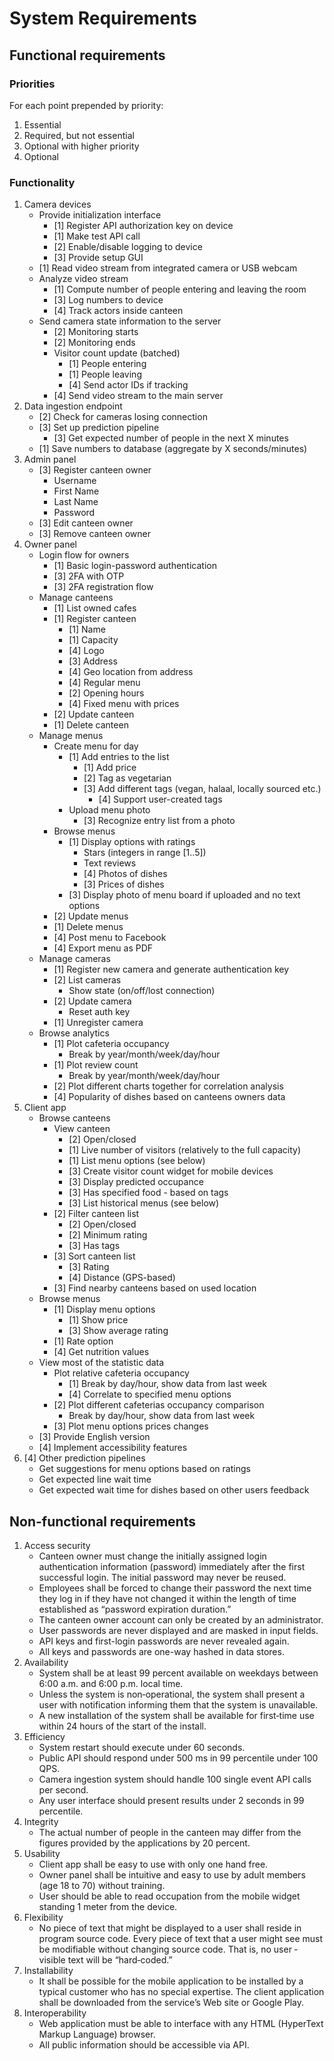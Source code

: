 # System Requirements

## Functional requirements

### Priorities

For each point prepended by priority:

1. Essential
2. Required, but not essential
3. Optional with higher priority
4. Optional

### Functionality

1. Camera devices
    * Provide initialization interface
        * [1] Register API authorization key on device
        * [1] Make test API call
        * [2] Enable/disable logging to device
        * [3] Provide setup GUI
    * [1] Read video stream from integrated camera or USB webcam
    * Analyze video stream
        * [1] Compute number of people entering and leaving the room
        * [3] Log numbers to device
        * [4] Track actors inside canteen
    * Send camera state information to the server
        * [2] Monitoring starts
        * [2] Monitoring ends
        * Visitor count update (batched)
            * [1] People entering
            * [1] People leaving
            * [4] Send actor IDs if tracking
        * [4] Send video stream to the main server
2. Data ingestion endpoint
    * [2] Check for cameras losing connection
    * [3] Set up prediction pipeline
        * [3] Get expected number of people in the next X minutes
    * [1] Save numbers to database (aggregate by X seconds/minutes)
3. Admin panel
    * [3] Register canteen owner
        * Username
        * First Name
        * Last Name
        * Password
    * [3] Edit canteen owner
    * [3] Remove canteen owner
4. Owner panel
    * Login flow for owners
        * [1] Basic login-password authentication
        * [3] 2FA with OTP
        * [3] 2FA registration flow
    * Manage canteens
        * [1] List owned cafes
        * [1] Register canteen
            * [1] Name
            * [1] Capacity
            * [4] Logo
            * [3] Address
            * [4] Geo location from address
            * [4] Regular menu
            * [2] Opening hours
            * [4] Fixed menu with prices
        * [2] Update canteen
        * [1] Delete canteen
    * Manage menus
        * Create menu for day
            * [1] Add entries to the list
                * [1] Add price
                * [2] Tag as vegetarian
                * [3] Add different tags (vegan, halaal, locally sourced etc.)
                    * [4] Support user-created tags
            * Upload menu photo
                * [3] Recognize entry list from a photo
        * Browse menus
            * [1] Display options with ratings
                * Stars (integers in range [1..5])
                * Text reviews
                * [4] Photos of dishes
                * [3] Prices of dishes
            * [3] Display photo of menu board if uploaded and no text options
        * [2] Update menus
        * [1] Delete menus
        * [4] Post menu to Facebook
        * [4] Export menu as PDF
    * Manage cameras
        * [1] Register new camera and generate authentication key
        * [2] List cameras
            * Show state (on/off/lost connection)
        * [2] Update camera
            * Reset auth key
        * [1] Unregister camera
    * Browse analytics
        * [1] Plot cafeteria occupancy
            * Break by year/month/week/day/hour
        * [1] Plot review count
            * Break by year/month/week/day/hour
        * [2] Plot different charts together for correlation analysis
        * [4] Popularity of dishes based on canteens owners data
5. Client app
    * Browse canteens
        * View canteen
            * [2] Open/closed
            * [1] Live number of visitors (relatively to the full capacity)
            * [1] List menu options (see below)
            * [3] Create visitor count widget for mobile devices
            * [3] Display predicted occupance
            * [3] Has specified food - based on tags
            * [3] List historical menus (see below)
        * [2] Filter canteen list
            * [2] Open/closed
            * [2] Minimum rating
            * [3] Has tags
        * [3] Sort canteen list
            * [3] Rating
            * [4] Distance (GPS-based)
        * [3] Find nearby canteens based on used location
    * Browse menus
        * [1] Display menu options
            * [1] Show price
            * [3] Show average rating
        * [1] Rate option
        * [4] Get nutrition values
    * View most of the statistic data
        * Plot relative cafeteria occupancy
            * [1] Break by day/hour, show data from last week
            * [4] Correlate to specified menu options
        * [2] Plot different cafeterias occupancy comparison
            * Break by day/hour, show data from last week
        * [3] Plot menu options prices changes
    * [3] Provide English version
    * [4] Implement accessibility features
6. [4] Other prediction pipelines
    * Get suggestions for menu options based on ratings
    * Get expected line wait time
    * Get expected wait time for dishes based on other users feedback

## Non-functional requirements

1. Access security
    * Canteen owner must change the initially assigned login authentication information (password) immediately after the first
      successful login. The initial password may never be reused.
    * Employees shall be forced to change their password the next time they log in if they have not changed it within the
      length of time established as “password expiration duration.”
    * The canteen owner account can only be created by an administrator.
    * User passwords are never displayed and are masked in input fields.
    * API keys and first-login passwords are never revealed again.
    * All keys and passwords are one-way hashed in data stores.
2. Availability
    * System shall be at least 99 percent available on weekdays between 6:00 a.m. and 6:00 p.m. local time.
    * Unless the system is non‐operational, the system shall present a user with notification informing them that the
      system is unavailable.
    * A new installation of the system shall be available for first‐time use within 24 hours of the start of the install.
3. Efficiency
    * System restart should execute under 60 seconds.
    * Public API should respond under 500 ms in 99 percentile under 100 QPS.
    * Camera ingestion system should handle 100 single event API calls per second.
    * Any user interface should present results under 2 seconds in 99 percentile.
4. Integrity
    * The actual number of people in the canteen may differ from the figures provided by the applications by 20 percent.
5. Usability
    * Client app shall be easy to use with only one hand free.
    * Owner panel shall be intuitive and easy to use by adult members (age 18 to 70) without training.
    * User should be able to read occupation from the mobile widget standing 1 meter from the device.
6. Flexibility
    * No piece of text that might be displayed to a user shall reside in program source code. Every piece of text that a
      user might see must be modifiable without changing source code. That is, no user ‐ visible text will be “hard‐coded.”
7. Installability
    * It shall be possible for the mobile application to be installed by a typical customer who has no special expertise.
      The client application shall be downloaded from the service’s Web site or Google Play.
8. Interoperability
    * Web application must be able to interface with any HTML (HyperText Markup Language) browser.
    * All public information should be accessible via API.
